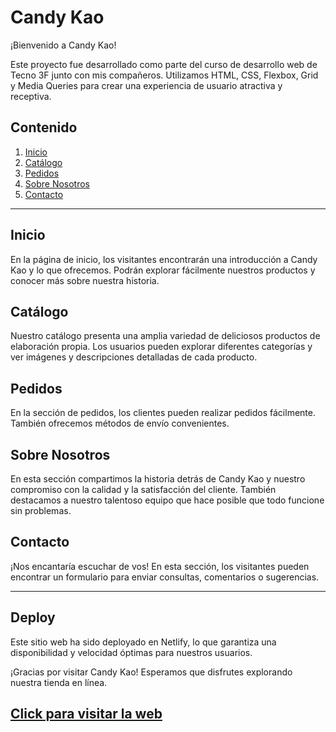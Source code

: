 # Candy Kao

¡Bienvenido a Candy Kao!

Este proyecto fue desarrollado como parte del curso de desarrollo web de Tecno 3F junto con mis compañeros. Utilizamos HTML, CSS, Flexbox, Grid y Media Queries para crear una experiencia de usuario atractiva y receptiva.

## Contenido

1. [Inicio](#inicio)
2. [Catálogo](#catálogo)
3. [Pedidos](#pedidos)
4. [Sobre Nosotros](#sobre-nosotros)
5. [Contacto](#contacto)

---

## Inicio

En la página de inicio, los visitantes encontrarán una introducción a Candy Kao y lo que ofrecemos. Podrán explorar fácilmente nuestros productos y conocer más sobre nuestra historia.

## Catálogo

Nuestro catálogo presenta una amplia variedad de deliciosos productos de elaboración propia. Los usuarios pueden explorar diferentes categorías y ver imágenes y descripciones detalladas de cada producto.

## Pedidos

En la sección de pedidos, los clientes pueden realizar pedidos fácilmente. También ofrecemos métodos de envío convenientes.

## Sobre Nosotros

En esta sección compartimos la historia detrás de Candy Kao y nuestro compromiso con la calidad y la satisfacción del cliente. También destacamos a nuestro talentoso equipo que hace posible que todo funcione sin problemas.

## Contacto

¡Nos encantaría escuchar de vos! En esta sección, los visitantes pueden encontrar un formulario para enviar consultas, comentarios o sugerencias.

---

## Deploy

Este sitio web ha sido deployado en Netlify, lo que garantiza una disponibilidad y velocidad óptimas para nuestros usuarios.

¡Gracias por visitar Candy Kao! Esperamos que disfrutes explorando nuestra tienda en línea.

## [Click para visitar la web](https://candykao.netlify.app/)

